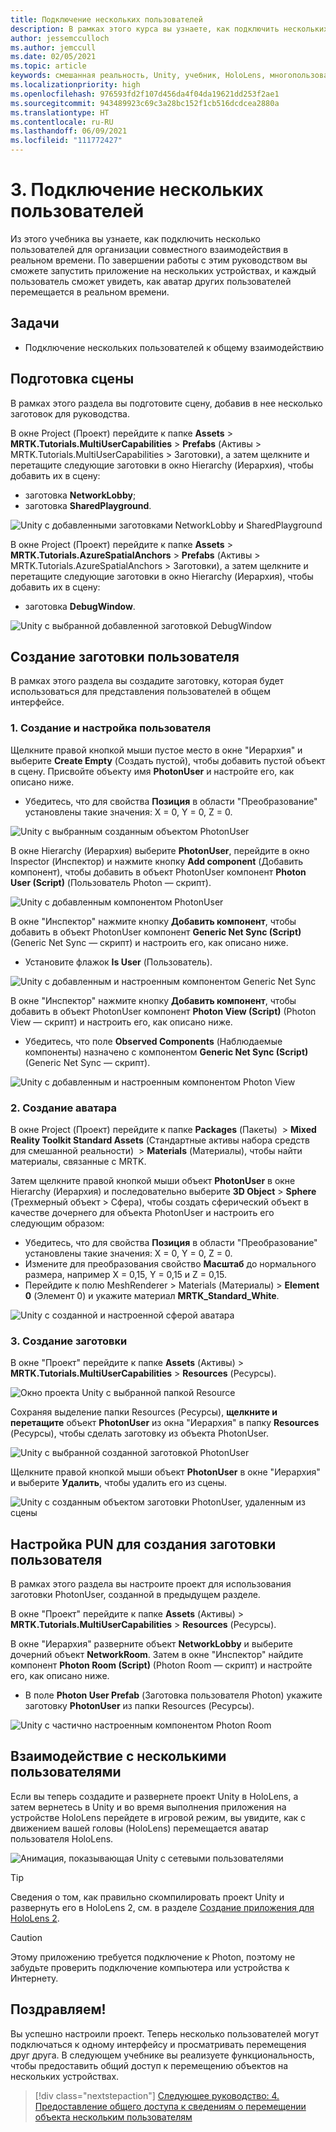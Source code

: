 ```yaml
---
title: Подключение нескольких пользователей
description: В рамках этого курса вы узнаете, как подключить нескольких пользователей в приложении смешанной реальности HoloLens 2.
author: jessemcculloch
ms.author: jemccull
ms.date: 02/05/2021
ms.topic: article
keywords: смешанная реальность, Unity, учебник, HoloLens, многопользовательские возможности, Photon, MRTK, Mixed Reality Toolkit, UWP, Пространственные привязки Azure
ms.localizationpriority: high
ms.openlocfilehash: 976593fd2f107d456da4f04da19621dd253f2ae1
ms.sourcegitcommit: 943489923c69c3a28bc152f1cb516dcdcea2880a
ms.translationtype: HT
ms.contentlocale: ru-RU
ms.lasthandoff: 06/09/2021
ms.locfileid: "111772427"
---
```

# <a name="3-connecting-multiple-users"></a>3. Подключение нескольких пользователей

Из этого учебника вы узнаете, как подключить несколько пользователей для организации совместного взаимодействия в реальном времени. По завершении работы с этим руководством вы сможете запустить приложение на нескольких устройствах, и каждый пользователь сможет увидеть, как аватар других пользователей перемещается в реальном времени.

## <a name="objectives"></a>Задачи

* Подключение нескольких пользователей к общему взаимодействию

## <a name="preparing-the-scene"></a>Подготовка сцены

В рамках этого раздела вы подготовите сцену, добавив в нее несколько заготовок для руководства.

В окне Project (Проект) перейдите к папке **Assets** > **MRTK.Tutorials.MultiUserCapabilities** > **Prefabs** (Активы > MRTK.Tutorials.MultiUserCapabilities > Заготовки), а затем щелкните и перетащите следующие заготовки в окно Hierarchy (Иерархия), чтобы добавить их в сцену:

* заготовка **NetworkLobby**;
* заготовка **SharedPlayground**.

![Unity с добавленными заготовками NetworkLobby и SharedPlayground](images/mr-learning-sharing/sharing-03-section1-step1-1.png)

В окне Project (Проект) перейдите к папке **Assets** > **MRTK.Tutorials.AzureSpatialAnchors** > **Prefabs** (Активы > MRTK.Tutorials.AzureSpatialAnchors > Заготовки), а затем щелкните и перетащите следующие заготовки в окно Hierarchy (Иерархия), чтобы добавить их в сцену:

* заготовка **DebugWindow**.

![Unity с выбранной добавленной заготовкой DebugWindow](images/mr-learning-sharing/sharing-03-section1-step1-2.png)

## <a name="creating-the-user-prefab"></a>Создание заготовки пользователя

В рамках этого раздела вы создадите заготовку, которая будет использоваться для представления пользователей в общем интерфейсе.

### <a name="1-create-and-configure-the-user"></a>1. Создание и настройка пользователя

Щелкните правой кнопкой мыши пустое место в окне "Иерархия" и выберите **Create Empty** (Создать пустой), чтобы добавить пустой объект в сцену. Присвойте объекту имя **PhotonUser** и настройте его, как описано ниже.

* Убедитесь, что для свойства **Позиция** в области "Преобразование" установлены такие значения: X = 0, Y = 0, Z = 0.

![Unity с выбранным созданным объектом PhotonUser](images/mr-learning-sharing/sharing-03-section2-step1-1.png)

В окне Hierarchy (Иерархия) выберите **PhotonUser**, перейдите в окно Inspector (Инспектор) и нажмите кнопку **Add component** (Добавить компонент), чтобы добавить в объект PhotonUser компонент **Photon User (Script)** (Пользователь Photon — скрипт).

![Unity с добавленным компонентом PhotonUser](images/mr-learning-sharing/sharing-03-section2-step1-2.png)

В окне "Инспектор" нажмите кнопку **Добавить компонент**, чтобы добавить в объект PhotonUser компонент **Generic Net Sync (Script)** (Generic Net Sync — скрипт) и настроить его, как описано ниже.

* Установите флажок **Is User** (Пользователь).

![Unity с добавленным и настроенным компонентом Generic Net Sync](images/mr-learning-sharing/sharing-03-section2-step1-3.png)

В окне "Инспектор" нажмите кнопку **Добавить компонент**, чтобы добавить в объект PhotonUser компонент **Photon View (Script)** (Photon View — скрипт) и настроить его, как описано ниже.

* Убедитесь, что поле **Observed Components** (Наблюдаемые компоненты) назначено с компонентом **Generic Net Sync (Script)** (Generic Net Sync — скрипт).

![Unity с добавленным и настроенным компонентом Photon View](images/mr-learning-sharing/sharing-03-section2-step1-4.png)

### <a name="2-create-the-avatar"></a>2. Создание аватара

В окне Project (Проект) перейдите к папке **Packages** (Пакеты)  >  **Mixed Reality Toolkit Standard Assets** (Стандартные активы набора средств для смешанной реальности)  >  **Materials** (Материалы), чтобы найти материалы, связанные с MRTK.

Затем щелкните правой кнопкой мыши объект **PhotonUser** в окне Hierarchy (Иерархия) и последовательно выберите **3D Object** > **Sphere** (Трехмерный объект > Сфера), чтобы создать сферический объект в качестве дочернего для объекта PhotonUser и настроить его следующим образом:

* Убедитесь, что для свойства **Позиция** в области "Преобразование" установлены такие значения: X = 0, Y = 0, Z = 0.
* Измените для преобразования свойство **Масштаб** до нормального размера, например X = 0,15, Y = 0,15 и Z = 0,15.
* Перейдите к полю MeshRenderer > Materials (Материалы) > **Element 0** (Элемент 0) и укажите материал **MRTK_Standard_White**.

![Unity с созданной и настроенной сферой аватара](images/mr-learning-sharing/sharing-03-section2-step2-1.png)

### <a name="3-create-the-prefab"></a>3. Создание заготовки

В окне "Проект" перейдите к папке **Assets** (Активы) > **MRTK.Tutorials.MultiUserCapabilities** > **Resources** (Ресурсы).

![Окно проекта Unity с выбранной папкой Resource](images/mr-learning-sharing/sharing-03-section2-step3-1.png)

Сохраняя выделение папки Resources (Ресурсы), **щелкните и перетащите** объект **PhotonUser** из окна "Иерархия" в папку **Resources** (Ресурсы), чтобы сделать заготовку из объекта PhotonUser.

![Unity с выбранной созданной заготовкой PhotonUser](images/mr-learning-sharing/sharing-03-section2-step3-2.png)

Щелкните правой кнопкой мыши объект **PhotonUser** в окне "Иерархия" и выберите **Удалить**, чтобы удалить его из сцены.

![Unity с созданным объектом заготовки PhotonUser, удаленным из сцены](images/mr-learning-sharing/sharing-03-section2-step3-3.png)

## <a name="configuring-pun-to-instantiate-the-user-prefab"></a>Настройка PUN для создания заготовки пользователя

В рамках этого раздела вы настроите проект для использования заготовки PhotonUser, созданной в предыдущем разделе.

В окне "Проект" перейдите к папке **Assets** (Активы) > **MRTK.Tutorials.MultiUserCapabilities** > **Resources** (Ресурсы).

В окне "Иерархия" разверните объект **NetworkLobby** и выберите дочерний объект **NetworkRoom**. Затем в окне "Инспектор" найдите компонент **Photon Room (Script)** (Photon Room — скрипт) и настройте его, как описано ниже.

* В поле **Photon User Prefab** (Заготовка пользователя Photon) укажите заготовку **PhotonUser** из папки Resources (Ресурсы).

![Unity с частично настроенным компонентом Photon Room](images/mr-learning-sharing/sharing-03-section3-step1-1.png)

## <a name="trying-the-experience-with-multiple-users"></a>Взаимодействие с несколькими пользователями

Если вы теперь создадите и развернете проект Unity в HoloLens, а затем вернетесь в Unity и во время выполнения приложения на устройстве HoloLens перейдете в игровой режим, вы увидите, как с движением вашей головы (HoloLens) перемещается аватар пользователя HoloLens.

![Анимация, показывающая Unity с сетевыми пользователями](images/mr-learning-sharing/sharing-03-section4-step1-1.gif)

> [!TIP]
> Сведения о том, как правильно скомпилировать проект Unity и развернуть его в HoloLens 2, см. в разделе [Создание приложения для HoloLens 2](mr-learning-base-02.md#building-your-application-to-your-hololens-2).

> [!CAUTION]
> Этому приложению требуется подключение к Photon, поэтому не забудьте проверить подключение компьютера или устройства к Интернету.

## <a name="congratulations"></a>Поздравляем!

Вы успешно настроили проект. Теперь несколько пользователей могут подключаться к одному интерфейсу и просматривать перемещения друг друга. В следующем учебнике вы реализуете функциональность, чтобы предоставить общий доступ к перемещению объектов на нескольких устройствах.

> [!div class="nextstepaction"]
> [Следующее руководство: 4. Предоставление общего доступа к сведениям о перемещении объекта нескольким пользователям](mr-learning-sharing-04.md)
